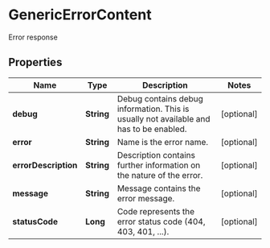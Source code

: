 

# GenericErrorContent

Error response

## Properties

Name | Type | Description | Notes
------------ | ------------- | ------------- | -------------
**debug** | **String** | Debug contains debug information. This is usually not available and has to be enabled. |  [optional]
**error** | **String** | Name is the error name. |  [optional]
**errorDescription** | **String** | Description contains further information on the nature of the error. |  [optional]
**message** | **String** | Message contains the error message. |  [optional]
**statusCode** | **Long** | Code represents the error status code (404, 403, 401, ...). |  [optional]



